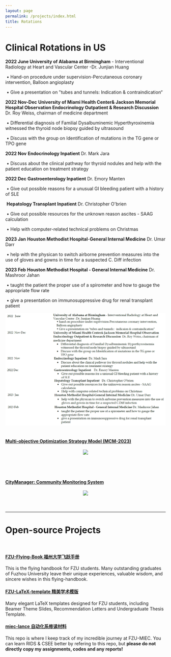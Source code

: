 ```yaml
---
layout: page
permalink: /projects/index.html
title: Rotations
---
```


# Clinical Rotations in US

**2022 June   University of Alabama at Birmingham** - Interventional Radiology at Heart and Vascular Center -Dr. Junjian Huang

​                      • Hand-on procedure under supervision-Percutaneous coronary intervention, Balloon angioplasty

​                      • Give a presentation on "tubes and tunnels: Indication & contraindication“

**2022 Nov-Dec** **University of Miami Health Center& Jackson Memorial Hospital Observation Endocrinology Outpatient & Research Discussion** Dr. Roy Weiss, chairman of medicine department

​                      • Differential diagnosis of Familial Dysalbuminemic Hyperthyroxinemia witnessed the thyroid node biopsy guided by ultrasound

​                      • Discuss with the group on Identification of mutations in the TG gene or TPO gene

**2022 Nov**      **Endocrinology Inpatient** Dr. Mark Jara 

​                      • Discuss about the clinical pathway for thyroid nodules and help with the patient education on treatment strategy

**2022 Dec**      **Gastroenterology Inpatient** Dr. Emory Manten

​                      • Give out possible reasons for a unusual GI bleeding patient with a history of SLE

​                       **Hepatology Transplant Inpatient** Dr. Christopher O'brien

​                      • Give out possible resources for the unknown reason ascites - SAAG calculation
​                      

​                      • Help with computer-related technical problems on Christmas

**2023 Jan**      **Houston Methodist Hospital**-**General Internal Medicine** Dr. Umar Darr

​                       • help with the physican to switch airborne prevention measures into the use of gloves and gowns in time for a suspected C. Diff infection

**2023 Feb**      **Houston Methodist Hospital - General Internal Medicine**  Dr. Mashroor Jahan

​                      • taught the patient the proper use of a spirometer and how to gauge the appropriate flow rate
​                      

​                      • give a presentation on immunosuppressive drug for renal transplant patient

<center>
<img src="/images/resnet-ahp.png">
</center>

<br>

#### [Multi-objective Optimization Strategy Model (MCM-2023)](https://caihanlin.com/mypaper/modeling/202302COMAP.pdf)

<center>
<img src="/images/MCM-figure3.jpg">
</center>
<br>

#### 



<br>

#### [CityManager: Community Monitoring System](https://caihanlin.com/mypaper/202208cenim.pdf )

<center>
<img src="/images/iot-manager.png">
</center>
<br>

<br>

---

# Open-source Projects

<br>

#### [FZU-Flying-Book 福州大学飞跃手册](https://fzu-fly.online/)

This is the flying handbook for FZU students. Many outstanding graduates of Fuzhou University leave their unique experiences, valuable wisdom, and sincere wishes in this flying-handbook.

#### [FZU-LaTeX-template 精美学术模版](https://github.com/GuangLun2000/FZU-latex-template)

Many elegant LaTeX templates designed for FZU students, including Beamer Theme Slides, Recommendation Letters and Undergraduate Thesis Template.

#### [miec-lance 自动化系修读材料](https://github.com/GuangLun2000/miec-lance )

This repo is where I keep track of my incredible journey at FZU-MIEC. You can learn RIDS & CSEE better by refering to this repo, but **please do not directly copy my assignments, codes and any reports!**

